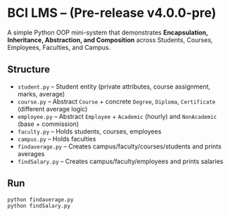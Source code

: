 # BCI LMS – (Pre-release v4.0.0-pre)

A simple Python OOP mini-system that demonstrates **Encapsulation, Inheritance, Abstraction, and Composition** across Students, Courses, Employees, Faculties, and Campus.

## Structure
- `student.py` – Student entity (private attributes, course assignment, marks, average)
- `course.py` – Abstract `Course` + concrete `Degree`, `Diploma`, `Certificate` (different average logic)
- `employee.py` – Abstract `Employee` + `Academic` (hourly) and `NonAcademic` (base + commission)
- `faculty.py` – Holds students, courses, employees
- `campus.py` – Holds faculties
- `findaverage.py` – Creates campus/faculty/courses/students and prints averages
- `findSalary.py` – Creates campus/faculty/employees and prints salaries

## Run
```bash
python findaverage.py
python findSalary.py


